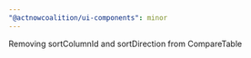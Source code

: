 ```yaml
---
"@actnowcoalition/ui-components": minor
---
```


Removing sortColumnId and sortDirection from CompareTable
